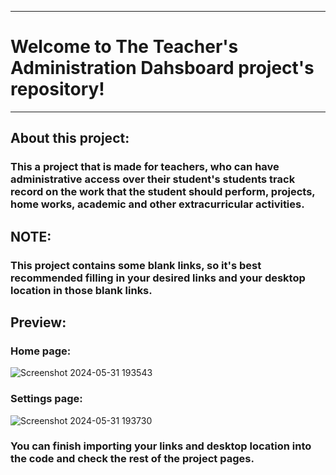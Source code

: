
***

# Welcome to The Teacher's Administration Dahsboard project's repository!

***

## About this project:

### This a project that is made for teachers, who can have administrative access over their student's students track record on the work that the student should perform, projects, home works, academic and other extracurricular activities.

## NOTE:

### This project contains some blank links, so it's best recommended filling in your desired links and your desktop location in those blank links.

## Preview:

### Home page:
![Screenshot 2024-05-31 193543](https://github.com/TBTS-pvt-ltd-2011/TEACHERS_ADMINISTRATION_DASHBOARD/assets/135034771/f25aa23b-d7c2-452d-80a0-d096321d71d9)

### Settings page:
![Screenshot 2024-05-31 193730](https://github.com/TBTS-pvt-ltd-2011/TEACHERS_ADMINISTRATION_DASHBOARD/assets/135034771/c20a6998-db2d-4f56-9d3b-d4994ded794e)

### You can finish importing your links and desktop location into the code and check the rest of the project pages.

